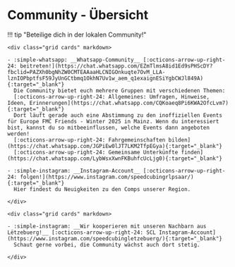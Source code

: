 # Community - Übersicht

!!! tip "Beteilige dich in der lokalen Community!"

    <div class="grid cards" markdown>

    - :simple-whatsapp: __Whatsapp-Community__ [:octicons-arrow-up-right-24: beitreten!](https://chat.whatsapp.com/EZmTlmsA8id1Ed9sPHScDY?fbclid=PAZXh0bgNhZW0CMTEAAaaHLCNIGOnkuqte7OvM_LLA-lznIOPbptfsF59JyUnGCtbmq1OkhN7Uv1w_aem_q1exaignESiYgbCWJl849A){:target="_blank"}  
      Die Community bietet euch mehrere Gruppen mit verschiedenen Themen:  
      [:octicons-arrow-up-right-24: Allgemeines: Umfragen, Hinweise, Ideen, Erinnerungen](https://chat.whatsapp.com/CQKoaeq8Pi6KWA2OfcLvm7){:target="_blank"}  
      Dort läuft gerade auch eine Abstimmung zu den inoffiziellen Events für Europe FMC Friends - Winter 2025 in Mainz. Wenn du interessiert bist, kannst du so mitbeeinflussen, welche Events dann angeboten werden!  
      [:octicons-arrow-up-right-24: Fahrgemeinschaften bilden](https://chat.whatsapp.com/JGPiEw0lJT7LKM2TfpEGya){:target="_blank"}  
      [:octicons-arrow-up-right-24: Gemeinsame Unterkünfte finden](https://chat.whatsapp.com/LybWsxXwnFKBuhfcUcLjg0){:target="_blank"}

    - :simple-instagram: __Instagram-Account__ [:octicons-arrow-up-right-24: folgen!](https://www.instagram.com/speedcubingrlpsaar/){:target="_blank"}  
      Hier findest du Neuigkeiten zu den Comps unserer Region.

    </div>

    <div class="grid cards" markdown>

    - :simple-instagram: __Wir kooperieren mit unseren Nachbarn aus Lëtzebuerg!__ [:octicons-arrow-up-right-24: SCL Instagram-Account](https://www.instagram.com/speedcubingletzebuerg/){:target="_blank"}  
      Schaut gerne vorbei, die Community wächst auch dort stetig.

    </div>
